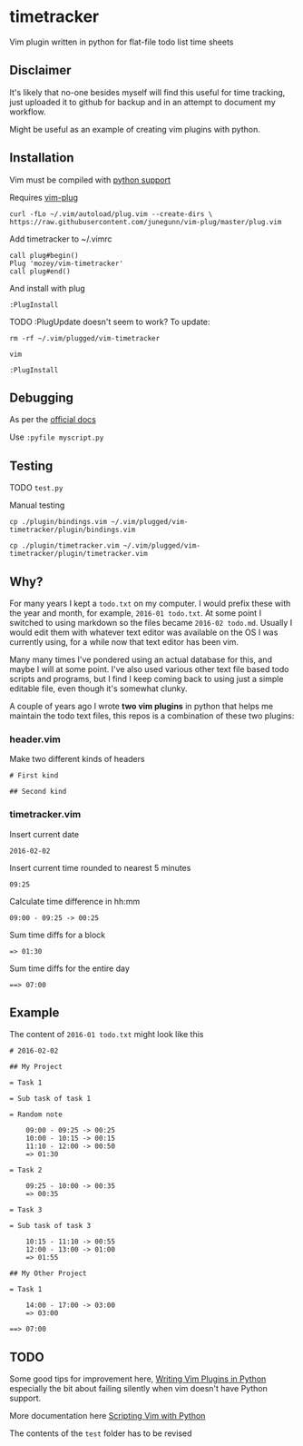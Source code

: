 # timetracker

Vim plugin written in python for flat-file todo list time sheets


## Disclaimer

It's likely that no-one besides myself will find this useful for time tracking, 
just uploaded it to github for backup and in an attempt to document my workflow.

Might be useful as an example of creating vim plugins with python.


## Installation

Vim must be compiled with 
[python support](http://stackoverflow.com/questions/13477264/import-vim-in-python-gives-back-errors)

Requires [vim-plug](https://github.com/junegunn/vim-plug)

    curl -fLo ~/.vim/autoload/plug.vim --create-dirs \
    https://raw.githubusercontent.com/junegunn/vim-plug/master/plug.vim
    
Add timetracker to ~/.vimrc
 
    call plug#begin()
    Plug 'mozey/vim-timetracker'
    call plug#end()
    
And install with plug

    :PlugInstall
    
TODO :PlugUpdate doesn't seem to work? To update:
 
    rm -rf ~/.vim/plugged/vim-timetracker
    
    vim 
    
    :PlugInstall


## Debugging

As per the [official docs](http://vimdoc.sourceforge.net/htmldoc/if_pyth.html)

Use `:pyfile myscript.py`


## Testing

TODO `test.py`

Manual testing

    cp ./plugin/bindings.vim ~/.vim/plugged/vim-timetracker/plugin/bindings.vim
    
    cp ./plugin/timetracker.vim ~/.vim/plugged/vim-timetracker/plugin/timetracker.vim
    

## Why?

For many years I kept a `todo.txt` on my computer. I would prefix these with the
year and month, for example, `2016-01 todo.txt`. At some point I switched to 
using markdown so the files became `2016-02 todo.md`. Usually I would edit them 
with whatever text editor was available on the OS I was currently using, for a 
while now that text editor has been vim.
 
Many many times I've pondered using an actual database for this, and maybe I 
will at some point. I've also used various other text file based todo scripts 
and programs, but I find I keep coming back to using just a simple editable 
file, even though it's somewhat clunky.

A couple of years ago I wrote __two vim plugins__ in python that helps me 
maintain the todo text files, this repos is a combination of these two plugins:


### header.vim

Make two different kinds of headers

    # First kind
    
    ## Second kind

### timetracker.vim

Insert current date

    2016-02-02

Insert current time rounded to nearest 5 minutes

    09:25

Calculate time difference in hh:mm

    09:00 - 09:25 -> 00:25

Sum time diffs for a block

    => 01:30

Sum time diffs for the entire day

    ==> 07:00


## Example

The content of `2016-01 todo.txt` might look like this
    
    # 2016-02-02
    
    ## My Project
    
    = Task 1
    
    = Sub task of task 1
    
    = Random note
    
        09:00 - 09:25 -> 00:25
        10:00 - 10:15 -> 00:15
        11:10 - 12:00 -> 00:50
        => 01:30
    
    = Task 2
    
        09:25 - 10:00 -> 00:35
        => 00:35
    
    = Task 3

    = Sub task of task 3
    
        10:15 - 11:10 -> 00:55
        12:00 - 13:00 -> 01:00
        => 01:55
    
    ## My Other Project
    
    = Task 1
    
        14:00 - 17:00 -> 03:00
        => 03:00
        
    ==> 07:00


## TODO 

Some good tips for improvement here,
[Writing Vim Plugins in Python](http://www.terminally-incoherent.com/blog/2013/05/06/vriting-vim-plugins-in-python/)
especially the bit about failing silently when vim doesn't have Python support.

More documentation here [Scripting Vim with Python](http://orestis.gr/blog/2008/08/10/scripting-vim-with-python/)

The contents of the `test` folder has to be revised

